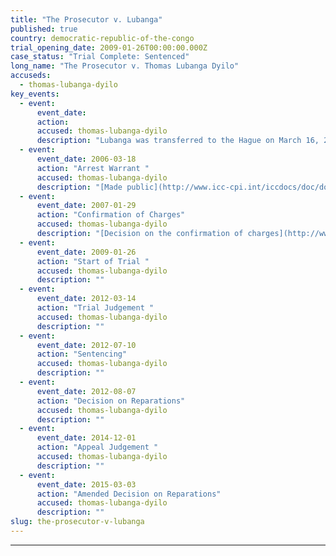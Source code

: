 ```yaml
---
title: "The Prosecutor v. Lubanga"
published: true
country: democratic-republic-of-the-congo
trial_opening_date: 2009-01-26T00:00:00.000Z
case_status: "Trial Complete: Sentenced"
long_name: "The Prosecutor v. Thomas Lubanga Dyilo"
accuseds:
  - thomas-lubanga-dyilo
key_events:
  - event:
      event_date:
      action:
      accused: thomas-lubanga-dyilo
      description: "Lubanga was transferred to the Hague on March 16, 2006. Charges were confirmed against him on January 29, 2007. He was convicted on March 14, 2012. He was sentenced, on July 10, 2012, to 14 years of imprisonment from which his time already spent in ICC custody will be deducted."
  - event:
      event_date: 2006-03-18
      action: "Arrest Warrant "
      accused: thomas-lubanga-dyilo
      description: "[Made public](http://www.icc-cpi.int/iccdocs/doc/doc236258.pdf)"
  - event:
      event_date: 2007-01-29
      action: "Confirmation of Charges"
      accused: thomas-lubanga-dyilo
      description: "[Decision on the confirmation of charges](http://www.icc-cpi.int/iccdocs/doc/doc266175.PDF)"
  - event:
      event_date: 2009-01-26
      action: "Start of Trial "
      accused: thomas-lubanga-dyilo
      description: ""
  - event:
      event_date: 2012-03-14
      action: "Trial Judgement "
      accused: thomas-lubanga-dyilo
      description: ""
  - event:
      event_date: 2012-07-10
      action: "Sentencing"
      accused: thomas-lubanga-dyilo
      description: ""
  - event:
      event_date: 2012-08-07
      action: "Decision on Reparations"
      accused: thomas-lubanga-dyilo
      description: ""
  - event:
      event_date: 2014-12-01
      action: "Appeal Judgement "
      accused: thomas-lubanga-dyilo
      description: ""
  - event:
      event_date: 2015-03-03
      action: "Amended Decision on Reparations"
      accused: thomas-lubanga-dyilo
      description: ""
slug: the-prosecutor-v-lubanga
---
```


* * *

